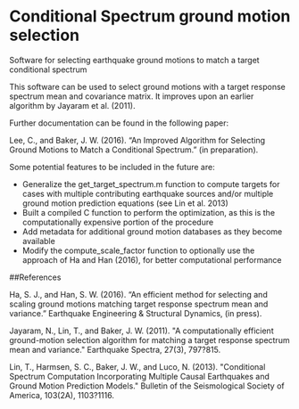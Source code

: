 # Conditional Spectrum ground motion selection
Software for selecting earthquake ground motions to match a target conditional spectrum

This software can be used to select ground motions with a target response spectrum mean and covariance matrix. It improves upon an earlier algorithm by Jayaram et al. (2011).

Further documentation can be found in the following paper:

Lee, C., and Baker, J. W. (2016). “An Improved Algorithm for Selecting Ground Motions to Match a Conditional Spectrum.” (in preparation).



Some potential features to be included in the future are:
* Generalize the get_target_spectrum.m function to compute targets for cases with multiple contributing earthquake sources and/or multiple ground motion prediction equations (see Lin et al. 2013)
* Built a compiled C function to perform the optimization, as this is the computationally expensive portion of the procedure
* Add metadata for additional ground motion databases as they become available
* Modify the compute_scale_factor function to optionally use the approach of Ha and Han (2016), for better computational performance

##References

Ha, S. J., and Han, S. W. (2016). “An efficient method for selecting and scaling ground motions matching target response spectrum mean and variance.” Earthquake Engineering & Structural Dynamics, (in press).

Jayaram, N., Lin, T., and Baker, J. W. (2011). "A computationally efficient ground-motion selection algorithm for matching a target response spectrum mean and variance." Earthquake Spectra, 27(3), 797?815.

Lin, T., Harmsen, S. C., Baker, J. W., and Luco, N. (2013). "Conditional Spectrum Computation Incorporating Multiple Causal Earthquakes and Ground Motion Prediction Models." Bulletin of the Seismological Society of America, 103(2A), 1103?1116.

